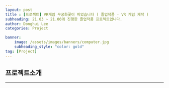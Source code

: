 ```yaml
---
layout: post
title : [프로젝트] VR게임 무궁화꽃이 피었습니다 ( 졸업작품 - VR 게임 제작 )
subheading: 21.03 ~ 21.06에 진행한 졸업작품 프로젝트입니다.
author: Donghui Lee
categories: Project

banner:
    image: /assets/images/banners/computer.jpg
    subheading_style: "color: gold"
tag: [Project]
---
```

## 프로젝트소개

---

